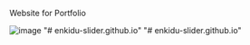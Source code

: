 Website for Portfolio

![image](https://github.com/percivalyan/web-enkidu-ver/assets/150053025/bb9d5d05-b1cf-43e0-aa70-8938ae042c87)
"# enkidu-slider.github.io" 
"# enkidu-slider.github.io" 
